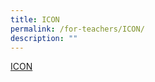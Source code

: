 ```yaml
---
title: ICON
permalink: /for-teachers/ICON/
description: ""
---
```

[ICON](https://workspace.google.com/dashboard)